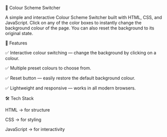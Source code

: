 🎨 Colour Scheme Switcher

A simple and interactive Colour Scheme Switcher built with HTML, CSS, and JavaScript.
Click on any of the color boxes to instantly change the background colour of the page. You can also reset the background to its original state.



🚀 Features

✅ Interactive colour switching — change the background by clicking on a colour.

✅ Multiple preset colours to choose from.

✅ Reset button — easily restore the default background colour.

✅ Lightweight and responsive — works in all modern browsers.



🛠️ Tech Stack

HTML → for structure

CSS → for styling

JavaScript → for interactivity

